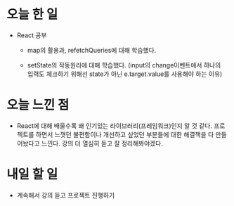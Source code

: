 # 오늘 한 일

-   React 공부

    -   map의 활용과, refetchQueries에 대해 학습했다.

    -   setState의 작동원리에 대해 학습했다. (input의 change이벤트에서 하나의 입력도 체크하기 위해선 state가 아닌 e.target.value를 사용해야 하는 이유)

# 오늘 느낀 점

-   React에 대해 배울수록 왜 인기있는 라이브러리(프레임워크)인지 알 것 같다. 프로젝트를 하면서 느꼇던 불편함이나 개선하고 싶었던 부분들에 대한 해결책을 다 만들어놨다고 느낀다. 강의 더 열심히 듣고 잘 정리해봐야겠다.

# 내일 할 일

-   계속해서 강의 듣고 프로젝트 진행하기
